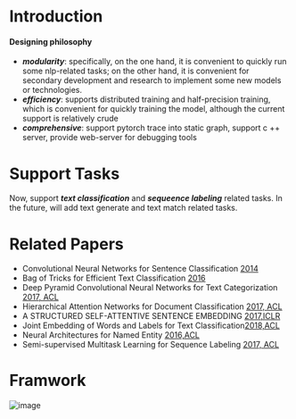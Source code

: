 # Introduction
#### Designing philosophy
- ***modularity***: specifically, on the one hand, it is convenient to quickly run some nlp-related tasks; on the other hand, it is convenient for secondary development and research to implement some new models or technologies.
- ***efficiency***: supports distributed training and half-precision training, which is convenient for quickly training the model, although the current support is relatively crude
- ***comprehensive***: support pytorch trace into static graph, support c ++ server, provide web-server for debugging tools

# Support Tasks
Now, support ***text classification*** and ***sequeence labeling*** related tasks. In the future, will add text generate and text match related tasks.

# Related Papers
- Convolutional Neural Networks for Sentence Classification [2014](https://arxiv.org/abs/1408.5882)
- Bag of Tricks for Efficient Text Classification [2016](https://arxiv.org/pdf/1607.01759.pdf)
- Deep Pyramid Convolutional Neural Networks for Text Categorization [2017, ACL](https://www.aclweb.org/anthology/P17-1052)
- Hierarchical Attention Networks for Document Classification [2017, ACL](https://www.cs.cmu.edu/~./hovy/papers/16HLT-hierarchical-attention-networks.pdf)
- A STRUCTURED SELF-ATTENTIVE SENTENCE EMBEDDING [2017,ICLR](https://arxiv.org/abs/1703.03130)
- Joint Embedding of Words and Labels for Text Classification[2018,ACL](https://www.aclweb.org/anthology/P18-1216/)
- Neural Architectures for Named Entity [2016,ACL](https://www.aclweb.org/anthology/N16-1030/)
- Semi-supervised Multitask Learning for Sequence Labeling [2017, ACL](https://arxiv.org/abs/1704.07156)


# Framwork
![image](/Users/zhouxiaojiang/Desktop/system.png)




